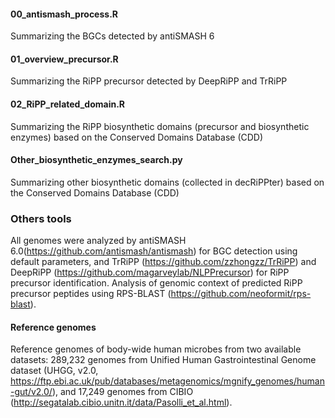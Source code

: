 #### 00_antismash_process.R
Summarizing the BGCs detected by antiSMASH 6
#### 01_overview_precursor.R
Summarizing the RiPP precursor detected by DeepRiPP and TrRiPP
#### 02_RiPP_related_domain.R
Summarizing the RiPP biosynthetic domains (precursor and biosynthetic enzymes) based on the Conserved Domains Database (CDD)
#### Other_biosynthetic_enzymes_search.py
Summarizing other biosynthetic domains (collected in decRiPPter) based on the Conserved Domains Database (CDD)

### Others tools
All genomes were analyzed by antiSMASH 6.0(https://github.com/antismash/antismash) for BGC detection using default parameters, and TrRiPP (https://github.com/zzhongzz/TrRiPP) and DeepRiPP (https://github.com/magarveylab/NLPPrecursor) for RiPP precursor identification. Analysis of genomic context of predicted RiPP precursor peptides using RPS-BLAST (https://github.com/neoformit/rps-blast). 

#### Reference genomes
Reference genomes of body-wide human microbes from two available datasets: 289,232 genomes from Unified Human Gastrointestinal Genome dataset (UHGG, v2.0, https://ftp.ebi.ac.uk/pub/databases/metagenomics/mgnify_genomes/human-gut/v2.0/), and 17,249 genomes from CIBIO (http://segatalab.cibio.unitn.it/data/Pasolli_et_al.html). 
